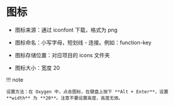 # 图标

- 图标来源：通过 iconfont 下载，格式为 png

- 图标命名：小写字母，短划线 - 连接。例如：function-key

- 图标存储位置：对应项目的 icons 文件夹

- 图标大小：宽度 20


!!! note

    设置方法：在 Oxygen 中，点击图标，在键盘上按下 **Alt + Enter**，设置 **width** 为 **20**。注意不要设置高度，高度无效。
